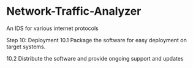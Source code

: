 # Network-Traffic-Analyzer
An IDS for various internet protocols


Step 10: Deployment
10.1 Package the software for easy deployment on target systems.

10.2 Distribute the software and provide ongoing support and updates
